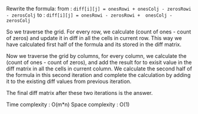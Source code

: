 Rewrite the formula:
from : `diff[i][j] = onesRowi + onesColj - zerosRowi - zerosColj`
to : `diff[i][j] = onesRowi - zerosRowi +  onesColj - zerosColj`

So we traverse the grid. For every row, we calculate (count of ones - count of zeros) and update it in diff in all the cells in current row.
This way we have calculated first half of the formula and its stored in the diff matrix.

Now we traverse the grid by columns, for every column, we calculate the (count of ones - count of zeros), and add the result for to exisit value in the diff matrix in all the cells in current column.
We calculate the second half of the formula in this second iteration and complete the calculation by adding it to the existing diff values from previous iteration.

The final diff matrix after these two iterations is the answer.

Time complexity : O(m*n)
Space complexity : O(1)
